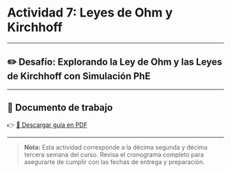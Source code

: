 # Actividad 7: Leyes de Ohm y Kirchhoff

---

## ✏️ Desafío: Explorando la Ley de Ohm y las Leyes de Kirchhoff con Simulación PhE

---

## 📄 Documento de trabajo

👉 [📎 Descargar guía en PDF](../FIEM/Ohm_Kirchhoff.pdf)

---

> **Nota:** Esta actividad corresponde a la décima segunda y décima tercera semana del curso. Revisa el cronograma completo para asegurarte de cumplir con las fechas de entrega y preparación.
